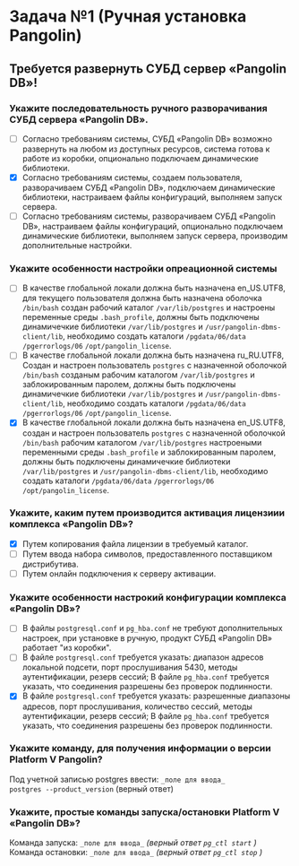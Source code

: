 # Задача №1 (Ручная установка Pangolin)  
## Требуется развернуть СУБД сервер «Pangolin DB»!  
  
### Укажите последовательность ручного разворачивания СУБД сервера «Pangolin DB».  
- [ ] Согласно требованиям системы, СУБД «Pangolin DB» возможно развернуть на любом из доступных ресурсов, система готова к работе из коробки, опционально подключаем динамические библиотеки.  
- [X] Согласно требованиям системы, создаем пользователя, разворачиваем СУБД «Pangolin DB», подключаем динамические библиотеки, настраиваем файлы конфигураций, выполняем запуск сервера.  
- [ ] Согласно требованиям системы, разворачиваем СУБД «Pangolin DB», настраиваем файлы конфигураций, опционально подключаем динамические библиотеки, выполняем запуск сервера, производим дополнительные настройки.  

### Укажите особенности настройки опреационной системы  
- [ ] В качестве глобальной локали должна быть назначена en_US.UTF8, для текущего пользователя должна быть назначена оболочка `/bin/bash` создан рабочий каталог `/var/lib/postgres` и настроены переменные среды `.bash_profile`, должны быть подключены динамичечкие библиотеки `/var/lib/postgres` и `/usr/pangolin-dbms-client/lib`, необходимо создать каталоги `/pgdata/06/data` `/pgerrorlogs/06` `/opt/pangolin_license`.  
- [ ] В качестве глобальной локали должна быть назначена ru_RU.UTF8, Создан и настроен пользователь `postgres` с назначенной оболочкой `/bin/bash` созданым рабочим каталогом `/var/lib/postgres` и заблокированным паролем, должны быть подключены динамичечкие библиотеки `/var/lib/postgres` и `/usr/pangolin-dbms-client/lib`, необходимо создать каталоги `/pgdata/06/data` `/pgerrorlogs/06` `/opt/pangolin_license`.  
- [X] В качестве глобальной локали должна быть назначена en_US.UTF8, создан и настроен пользователь `postgres` с назначенной оболочкой `/bin/bash` рабочим каталогом `/var/lib/postgres` настроеными переменными среды `.bash_profile` и заблокированным паролем, должны быть подключены динамичечкие библиотеки `/var/lib/postgres` и `/usr/pangolin-dbms-client/lib`, необходимо создать каталоги `/pgdata/06/data` `/pgerrorlogs/06` `/opt/pangolin_license`.  
  
### Укажите, каким путем производится активация лицензиии комплекса «Pangolin DB»?  
- [X] Путем копирования файла лицензии в требуемый каталог.  
- [ ] Путем ввода набора символов, предоставленного поставщиком дистрибутива.  
- [ ] Путем онлайн подключения к серверу активации.  

### Укажите особенности настрокий конфигурации комплекса «Pangolin DB»?  
- [ ] В файлы `postgresql.conf` и `pg_hba.conf` не требуют дополнительных настроек, при установке в ручную, продукт СУБД «Pangolin DB» работает "из коробки".  
- [ ] В файле `postgresql.conf` требуется указать: диапазон адресов локальной подсети, порт прослушивания 5430, методы аутентификации, резерв сессий; В файле `pg_hba.conf` требуется указать, что соединения разрешены без проверок подлинности.  
- [X] В файле `postgresql.conf` требуется указать: разрешенные диапазоны адресов, порт прослушивания, количество сессий, методы аутентификации, резерв сессий; В файле `pg_hba.conf` требуется указать, что соединения разрешены без проверок подлинности.  
  
### Укажите команду, для получения информации о версии Platform V Pangolin?  
Под учетной записью postgres ввести: `_поле для ввода_`  
`postgres --product_version` (верный ответ)  

### Укажите, простые команды запуска/остановки Platform V «Pangolin DB»?  
Команда запуска: `_поле для ввода_` _(верный ответ `pg_ctl start` )_  
Команда остановки: `_поле для ввода_` _(верный ответ `pg_ctl stop` )_  

